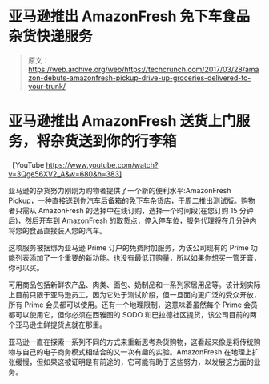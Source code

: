 # 亚马逊推出 AmazonFresh 免下车食品杂货快递服务 

> 原文：<https://web.archive.org/web/https://techcrunch.com/2017/03/28/amazon-debuts-amazonfresh-pickup-drive-up-groceries-delivered-to-your-trunk/>

# 亚马逊推出 AmazonFresh 送货上门服务，将杂货送到你的行李箱

【YouTube https://www.youtube.com/watch?v=3Qge56XV2_A&w=680&h=383]

亚马逊的杂货努力刚刚为购物者提供了一个新的便利水平:AmazonFresh Pickup，一种直接送到你汽车后备箱的免下车杂货店，于周二推出测试版。购物者只需从 AmazonFresh 的选择中在线订购，选择一个时间段(在您订购 15 分钟后)，然后开车到 AmazonFresh 的取货点，停入停车位，服务代理将在几分钟内将您的食品直接装入您的汽车。

这项服务被捆绑为亚马逊 Prime 订户的免费附加服务，为该公司现有的 Prime 功能列表添加了一个重要的新功能。也没有最低订购量，所以如果你想买一管牙膏，你可以买。

可用商品包括新鲜农产品、肉类、面包、奶制品和一系列家居用品等。该计划实际上目前只限于亚马逊员工，因为它处于测试阶段，但一旦面向更广泛的受众开放，所有 Prime 会员都可以使用。还有一个地理限制，这意味着虽然每个 Prime 会员都可以使用它，但你必须在西雅图的 SODO 和巴拉德社区提货，该公司目前的两个亚马逊生鲜提货点就在那里。

亚马逊一直在探索一系列不同的方式来重新思考杂货购物，这看起来像是将传统购物与自己的电子商务模式相结合的又一次有趣的实验。AmazonFresh 在地理上扩张缓慢，但如果这被证明是有前途的，它可能有助于这些努力，以发展这方面的业务。